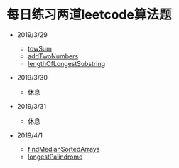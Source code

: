 # 每日练习两道leetcode算法题

- 2019/3/29
  - [towSum](./algo/algo.md/#两数之和)
  - [addTwoNumbers](./algo/algo.md/#链表两数之和)
  - [lengthOfLongestSubstring](./algo/algo.md/#最长无重复字符子串)

- 2019/3/30
  - 休息

- 2019/3/31
  - 休息

- 2019/4/1
  - [findMedianSortedArrays](./algo/algo.md/#有序数组中位数)
  - [longestPalindrome](./algo/algo.md/#)